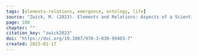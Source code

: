 ```yaml
---
tags: [elements-relations, emergence, ontology, life]
source: "Zwick, M. (2023). Elements and Relations: Aspects of a Scientific Metaphysics (Vol. 35). Springer International Publishing."
page: 100
chapter: ""
citation_key: "zwick2023"
doi: "https://doi.org/10.1007/978-3-030-99403-7"
created: 2025-01-17
---
```



